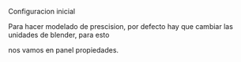 Configuracion inicial

Para hacer modelado de prescision, por defecto hay que cambiar las unidades de blender, para esto 

nos vamos en panel propiedades.
